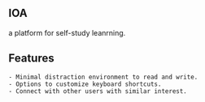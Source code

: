 ## IOA
a platform for self-study leanrning. 

## Features 
    - Minimal distraction environment to read and write.
    - Options to customize keyboard shortcuts.
    - Connect with other users with similar interest.


